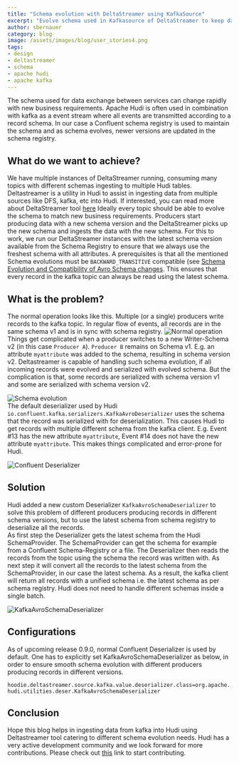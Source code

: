```yaml
---
title: "Schema evolution with DeltaStreamer using KafkaSource"
excerpt: "Evolve schema used in Kafkasource of DeltaStreamer to keep data up to date with business"
author: sbernauer
category: blog
image: /assets/images/blog/user_stories4.png
tags:
- design
- deltastreamer
- schema
- apache hudi
- apache kafka
---
```


The schema used for data exchange between services can change rapidly with new business requirements.
Apache Hudi is often used in combination with kafka as a event stream where all events are transmitted according to a record schema.
In our case a Confluent schema registry is used to maintain the schema and as schema evolves, newer versions are updated in the schema registry.
<!--truncate-->

## What do we want to achieve?
We have multiple instances of DeltaStreamer running, consuming many topics with different schemas ingesting to multiple Hudi tables. Deltastreamer is a utility in Hudi to assist in ingesting data from multiple sources like DFS, kafka, etc into Hudi. If interested, you can read more about DeltaStreamer tool [here](https://hudi.apache.org/docs/writing_data#deltastreamer)
Ideally every topic should be able to evolve the schema to match new business requirements. Producers start producing data with a new schema version and the DeltaStreamer picks up the new schema and ingests the data with the new schema. For this to work, we run our DeltaStreamer instances with the latest schema version available from the Schema Registry to ensure that we always use the freshest schema with all attributes.
A prerequisites is that all the mentioned Schema evolutions must be `BACKWARD_TRANSITIVE` compatible (see [Schema Evolution and Compatibility of Avro Schema changes](https://docs.confluent.io/platform/current/schema-registry/avro.html). This ensures that every record in the kafka topic can always be read using the latest schema.


## What is the problem?
The normal operation looks like this. Multiple (or a single) producers write records to the kafka topic.
In regular flow of events, all records are in the same schema v1 and is in sync with schema registry.
![Normal operation](/assets/images/blog/kafka-custom-deserializer/normal_operation.png)<br/>
Things get complicated when a producer switches to a new Writer-Schema v2 (in this case `Producer A`). `Producer B` remains on Schema v1. E.g. an attribute `myattribute` was added to the schema, resulting in schema version v2.
Deltastreamer is capable of handling such schema evolution, if all incoming records were evolved and serialized with evolved schema. But the complication is that, some records are serialized with schema version v1 and some are serialized with schema version v2.

![Schema evolution](/assets/images/blog/kafka-custom-deserializer/schema_evolution.png)<br/>
The default deserializer used by Hudi `io.confluent.kafka.serializers.KafkaAvroDeserializer` uses the schema that the record was serialized with for deserialization. This causes Hudi to get records with multiple different schema from the kafka client. E.g. Event #13 has the new attribute `myattribute`, Event #14 does not have the new attribute `myattribute`. This makes things complicated and error-prone for Hudi.

![Confluent Deserializer](/assets/images/blog/kafka-custom-deserializer/confluent_deserializer.png)<br/>

## Solution
Hudi added a new custom Deserializer `KafkaAvroSchemaDeserializer` to solve this problem of different producers producing records in different schema versions, but to use the latest schema from schema registry to deserialize all the records.<br/>
As first step the Deserializer gets the latest schema from the Hudi SchemaProvider. The SchemaProvider can get the schema for example from a Confluent Schema-Registry or a file.
The Deserializer then reads the records from the topic using the schema the record was written with. As next step it will convert all the records to the latest schema from the SchemaProvider, in our case the latest schema. As a result, the kafka client will return all records with a unified schema i.e. the latest schema as per schema registry. Hudi does not need to handle different schemas inside a single batch.

![KafkaAvroSchemaDeserializer](/assets/images/blog/kafka-custom-deserializer/KafkaAvroSchemaDeserializer.png)<br/>

## Configurations
As of upcoming release 0.9.0, normal Confluent Deserializer is used by default. One has to explicitly set KafkaAvroSchemaDeserializer as below,
in order to ensure smooth schema evolution with different producers producing records in different versions.

`hoodie.deltastreamer.source.kafka.value.deserializer.class=org.apache.hudi.utilities.deser.KafkaAvroSchemaDeserializer`

## Conclusion
Hope this blog helps in ingesting data from kafka into Hudi using Deltastreamer tool catering to different schema evolution
needs. Hudi has a very active development community and we look forward for more contributions.
Please check out [this](https://hudi.apache.org/contribute/get-involved) link to start contributing.
